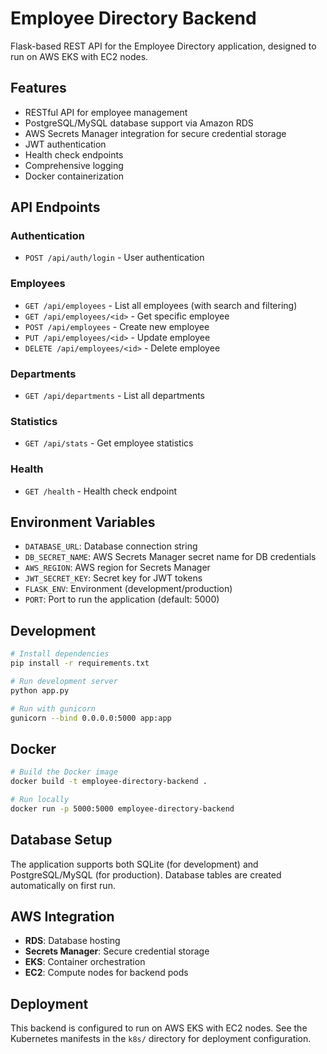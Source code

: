 # Employee Directory Backend

Flask-based REST API for the Employee Directory application, designed to run on AWS EKS with EC2 nodes.

## Features

- RESTful API for employee management
- PostgreSQL/MySQL database support via Amazon RDS
- AWS Secrets Manager integration for secure credential storage
- JWT authentication
- Health check endpoints
- Comprehensive logging
- Docker containerization

## API Endpoints

### Authentication
- `POST /api/auth/login` - User authentication

### Employees
- `GET /api/employees` - List all employees (with search and filtering)
- `GET /api/employees/<id>` - Get specific employee
- `POST /api/employees` - Create new employee
- `PUT /api/employees/<id>` - Update employee
- `DELETE /api/employees/<id>` - Delete employee

### Departments
- `GET /api/departments` - List all departments

### Statistics
- `GET /api/stats` - Get employee statistics

### Health
- `GET /health` - Health check endpoint

## Environment Variables

- `DATABASE_URL`: Database connection string
- `DB_SECRET_NAME`: AWS Secrets Manager secret name for DB credentials
- `AWS_REGION`: AWS region for Secrets Manager
- `JWT_SECRET_KEY`: Secret key for JWT tokens
- `FLASK_ENV`: Environment (development/production)
- `PORT`: Port to run the application (default: 5000)

## Development

```bash
# Install dependencies
pip install -r requirements.txt

# Run development server
python app.py

# Run with gunicorn
gunicorn --bind 0.0.0.0:5000 app:app
```

## Docker

```bash
# Build the Docker image
docker build -t employee-directory-backend .

# Run locally
docker run -p 5000:5000 employee-directory-backend
```

## Database Setup

The application supports both SQLite (for development) and PostgreSQL/MySQL (for production). Database tables are created automatically on first run.

## AWS Integration

- **RDS**: Database hosting
- **Secrets Manager**: Secure credential storage
- **EKS**: Container orchestration
- **EC2**: Compute nodes for backend pods

## Deployment

This backend is configured to run on AWS EKS with EC2 nodes. See the Kubernetes manifests in the `k8s/` directory for deployment configuration.